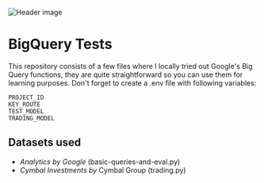 ![Header image](https://i.imgur.com/iaHnXHG.png)
# BigQuery Tests
This repository consists of a few files where I locally tried out Google's Big Query functions, they are quite straightforward so you can use them for learning purposes.
Don't forget to create a .env file with following variables:
```
PROJECT_ID
KEY_ROUTE
TEST_MODEL
TRADING_MODEL
```

## Datasets used
- _Analytics by Google_ (basic-queries-and-eval.py)
- _Cymbal Investments by_ Cymbal Group (trading.py)
